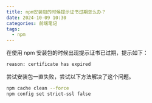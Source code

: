 ```yaml
---
title: npm安装包的时候提示证书过期怎么办？
date: 2024-10-09 10:30
categories: 前端笔记
tags:
  - npm
---
```


在使用 npm 安装包的时候出现提示证书已过期，提示如下：

```bash
reason: certificate has expired
```

尝试安装包一直失败，尝试以下方法解决了这个问题。

```bash
npm cache clean --force
npm config set strict-ssl false
```
